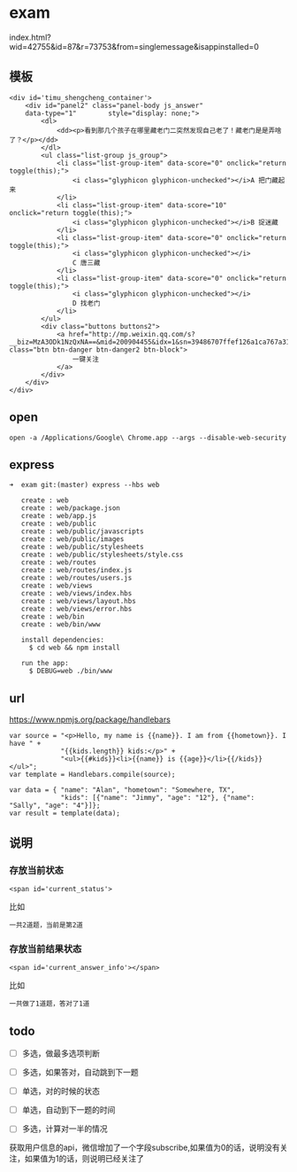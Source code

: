 exam
====


index.html?wid=42755&id=87&r=73753&from=singlemessage&isappinstalled=0


## 模板

	<div id='timu_shengcheng_container'> 
		<div id="panel2" class="panel-body js_answer"
		data-type="1"		 style="display: none;">
		    <dl>
				<dd><p>看到那几个孩子在哪里藏老门二突然发现自己老了！藏老门是是弄啥了？</p></dd>				
		    </dl>
		    <ul class="list-group js_group">
				<li class="list-group-item" data-score="0" onclick="return toggle(this);">
					<i class="glyphicon glyphicon-unchecked"></i>A 把门藏起来
				</li>				
				<li class="list-group-item" data-score="10" onclick="return toggle(this);">
					<i class="glyphicon glyphicon-unchecked"></i>B 捉迷藏
				</li>				
				<li class="list-group-item" data-score="0" onclick="return toggle(this);">
					<i class="glyphicon glyphicon-unchecked"></i>
					C 唐三藏
				</li>				
				<li class="list-group-item" data-score="0" onclick="return toggle(this);">
					<i class="glyphicon glyphicon-unchecked"></i>
					D 找老门
				</li>																												
		    </ul>
			<div class="buttons buttons2">
		        <a href="http://mp.weixin.qq.com/s?__biz=MzA3ODk1NzQxNA==&mid=200904455&idx=1&sn=39486707ffef126a1ca767a319713dad#rd" class="btn btn-danger btn-danger2 btn-block"> 
					一键关注
				</a>
		    </div>        
		</div>
	</div>
	
	
## open

	open -a /Applications/Google\ Chrome.app --args --disable-web-security



## express 

	➜  exam git:(master) express --hbs web

	   create : web
	   create : web/package.json
	   create : web/app.js
	   create : web/public
	   create : web/public/javascripts
	   create : web/public/images
	   create : web/public/stylesheets
	   create : web/public/stylesheets/style.css
	   create : web/routes
	   create : web/routes/index.js
	   create : web/routes/users.js
	   create : web/views
	   create : web/views/index.hbs
	   create : web/views/layout.hbs
	   create : web/views/error.hbs
	   create : web/bin
	   create : web/bin/www

	   install dependencies:
	     $ cd web && npm install

	   run the app:
	     $ DEBUG=web ./bin/www
	 
	 
## url

https://www.npmjs.org/package/handlebars

	var source = "<p>Hello, my name is {{name}}. I am from {{hometown}}. I have " +
	             "{{kids.length}} kids:</p>" +
	             "<ul>{{#kids}}<li>{{name}} is {{age}}</li>{{/kids}}</ul>";
	var template = Handlebars.compile(source);

	var data = { "name": "Alan", "hometown": "Somewhere, TX",
	             "kids": [{"name": "Jimmy", "age": "12"}, {"name": "Sally", "age": "4"}]};
	var result = template(data);




## 说明

### 存放当前状态

	<span id='current_status'>

比如
	
	一共2道题，当前是第2道
	
### 存放当前结果状态

	<span id='current_answer_info'></span>

比如

	一共做了1道题，答对了1道
	
	
## todo

- [ ] 多选，做最多选项判断
- [ ] 多选，如果答对，自动跳到下一题
- [ ] 单选，对的时候的状态
- [ ] 单选，自动到下一题的时间
- [ ] 多选，计算对一半的情况


获取用户信息的api，微信增加了一个字段subscribe,如果值为0的话，说明没有关注，如果值为1的话，则说明已经关注了
 
